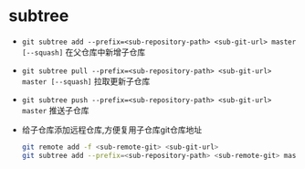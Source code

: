 # subtree

* `git subtree add --prefix=<sub-repository-path> <sub-git-url> master [--squash]` 在父仓库中新增子仓库

* `git subtree pull --prefix=<sub-repository-path> <sub-git-url> master [--squash]` 拉取更新子仓库

* `git subtree push --prefix=<sub-repository-path> <sub-git-url> master` 推送子仓库

* 给子仓库添加远程仓库,方便复用子仓库git仓库地址

  ```bash
  git remote add -f <sub-remote-git> <sub-git-url>
  git subtree add --prefix=<sub-repository-path> <sub-remote-git> master
  ```